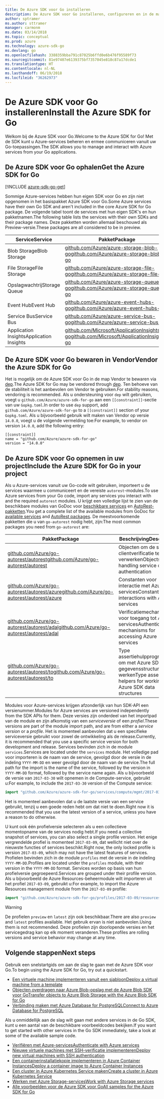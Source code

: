 ```yaml
---
title: De Azure SDK voor Go installeren
description: De Azure SDK voor Go installeren, configureren en in de map Vendor bewaren.
author: sptramer
ms.author: sttramer
manager: carmonm
ms.date: 03/14/2018
ms.topic: conceptual
ms.prod: azure
ms.technology: azure-sdk-go
ms.devlang: go
ms.openlocfilehash: 3388359bba791c87025b6ffd0e6b476f95589f73
ms.sourcegitcommit: 81e97407e6139375bf7357045e818c87a17dcde1
ms.translationtype: HT
ms.contentlocale: nl-NL
ms.lasthandoff: 06/19/2018
ms.locfileid: "36262973"
---
```

# <a name="install-the-azure-sdk-for-go"></a><span data-ttu-id="3b117-103">De Azure SDK voor Go installeren</span><span class="sxs-lookup"><span data-stu-id="3b117-103">Install the Azure SDK for Go</span></span>

<span data-ttu-id="3b117-104">Welkom bij de Azure SDK voor Go.</span><span class="sxs-lookup"><span data-stu-id="3b117-104">Welcome to the Azure SDK for Go!</span></span> <span data-ttu-id="3b117-105">Met de SDK kunt u Azure-services beheren en ermee communiceren vanuit uw Go-toepassingen.</span><span class="sxs-lookup"><span data-stu-id="3b117-105">The SDK allows you to manage and interact with Azure services from your Go applications.</span></span>

## <a name="get-the-azure-sdk-for-go"></a><span data-ttu-id="3b117-106">De Azure SDK voor Go ophalen</span><span class="sxs-lookup"><span data-stu-id="3b117-106">Get the Azure SDK for Go</span></span>

[!INCLUDE [azure-sdk-go-get](includes/azure-sdk-go-get.md)]

<span data-ttu-id="3b117-107">Sommige Azure-services hebben hun eigen SDK voor Go en zijn niet opgenomen in het basispakket Azure SDK voor Go.</span><span class="sxs-lookup"><span data-stu-id="3b117-107">Some Azure services have their own Go SDK and aren't included in the core Azure SDK for Go package.</span></span> <span data-ttu-id="3b117-108">De volgende tabel toont de services met hun eigen SDK's en hun pakketnamen.</span><span class="sxs-lookup"><span data-stu-id="3b117-108">The following table lists the services with their own SDKs and their package names.</span></span> <span data-ttu-id="3b117-109">Deze pakketten worden allemaal beschouwd als Preview-versie.</span><span class="sxs-lookup"><span data-stu-id="3b117-109">These packages are all considered to be in preview.</span></span>

| <span data-ttu-id="3b117-110">Service</span><span class="sxs-lookup"><span data-stu-id="3b117-110">Service</span></span> | <span data-ttu-id="3b117-111">Pakket</span><span class="sxs-lookup"><span data-stu-id="3b117-111">Package</span></span> |
|---------|---------|
| <span data-ttu-id="3b117-112">Blob Storage</span><span class="sxs-lookup"><span data-stu-id="3b117-112">Blob Storage</span></span> | [<span data-ttu-id="3b117-113">github.com/Azure/azure-storage-blob-go</span><span class="sxs-lookup"><span data-stu-id="3b117-113">github.com/Azure/azure-storage-blob-go</span></span>](https://github.com/Azure/azure-storage-blob-go) |
| <span data-ttu-id="3b117-114">File Storage</span><span class="sxs-lookup"><span data-stu-id="3b117-114">File Storage</span></span> | [<span data-ttu-id="3b117-115">github.com/Azure/azure-storage-file-go</span><span class="sxs-lookup"><span data-stu-id="3b117-115">github.com/Azure/azure-storage-file-go</span></span>](https://github.com/Azure/azure-storage-file-go) |
| <span data-ttu-id="3b117-116">Opslagwachtrij</span><span class="sxs-lookup"><span data-stu-id="3b117-116">Storage Queue</span></span> | [<span data-ttu-id="3b117-117">github.com/Azure/azure-storage-queue-go</span><span class="sxs-lookup"><span data-stu-id="3b117-117">github.com/Azure/azure-storage-queue-go</span></span>](https://github.com/Azure/azure-storage-queue-go) |
| <span data-ttu-id="3b117-118">Event Hub</span><span class="sxs-lookup"><span data-stu-id="3b117-118">Event Hub</span></span> | [<span data-ttu-id="3b117-119">github.com/Azure/azure-event-hubs-go</span><span class="sxs-lookup"><span data-stu-id="3b117-119">github.com/Azure/azure-event-hubs-go</span></span>](https://github.com/Azure/azure-event-hubs-go) |
| <span data-ttu-id="3b117-120">Service Bus</span><span class="sxs-lookup"><span data-stu-id="3b117-120">Service Bus</span></span> | [<span data-ttu-id="3b117-121">github.com/Azure/azure-service-bus-go</span><span class="sxs-lookup"><span data-stu-id="3b117-121">github.com/Azure/azure-service-bus-go</span></span>](https://github.com/Azure/azure-service-bus-go) |
| <span data-ttu-id="3b117-122">Application Insights</span><span class="sxs-lookup"><span data-stu-id="3b117-122">Application Insights</span></span> | [<span data-ttu-id="3b117-123">github.com/Microsoft/ApplicationInsights-go</span><span class="sxs-lookup"><span data-stu-id="3b117-123">github.com/Microsoft/ApplicationInsights-go</span></span>](https://github.com/Microsoft/ApplicationInsights-go) |

## <a name="vendor-the-azure-sdk-for-go"></a><span data-ttu-id="3b117-124">De Azure SDK voor Go bewaren in Vendor</span><span class="sxs-lookup"><span data-stu-id="3b117-124">Vendor the Azure SDK for Go</span></span>

<span data-ttu-id="3b117-125">Het is mogelijk om de Azure SDK voor Go in de map Vendor te bewaren via [dep](https://github.com/golang/dep).</span><span class="sxs-lookup"><span data-stu-id="3b117-125">The Azure SDK for Go may be vendored through [dep](https://github.com/golang/dep).</span></span> <span data-ttu-id="3b117-126">Ten behoeve van de stabiliteit is het aanbevolen om Vendor te gebruiken.</span><span class="sxs-lookup"><span data-stu-id="3b117-126">For stability reasons, vendoring is recommended.</span></span> <span data-ttu-id="3b117-127">Als u ondersteuning voor `dep` wilt gebruiken, voegt u `github.com/Azure/azure-sdk-for-go` aan een `[[constraint]]`-sectie van uw `Gopkg.toml`.</span><span class="sxs-lookup"><span data-stu-id="3b117-127">In order to use `dep` support, add `github.com/Azure/azure-sdk-for-go` to a `[[constraint]]` section of your `Gopkg.toml`.</span></span> <span data-ttu-id="3b117-128">Als u bijvoorbeeld gebruik wilt maken van Vendor op versie `14.0.0`, voegt u de volgende vermelding toe:</span><span class="sxs-lookup"><span data-stu-id="3b117-128">For example, to vendor on version `14.0.0`, add the following entry:</span></span>

```
[[constraint]]
name = "github.com/Azure/azure-sdk-for-go"
version = "14.0.0"
```

## <a name="include-the-azure-sdk-for-go-in-your-project"></a><span data-ttu-id="3b117-129">De Azure SDK voor Go opnemen in uw project</span><span class="sxs-lookup"><span data-stu-id="3b117-129">Include the Azure SDK for Go in your project</span></span>

<span data-ttu-id="3b117-130">Als u Azure-services vanuit uw Go-code wilt gebruiken, importeert u de services waarmee u communiceert en de vereiste `autorest`-modules.</span><span class="sxs-lookup"><span data-stu-id="3b117-130">To use Azure services from your Go code, import any services you interact with and the required `autorest` modules.</span></span>
<span data-ttu-id="3b117-131">U krijgt een volledige lijst te zien van de beschikbare modules van GoDoc voor [beschikbare services](https://godoc.org/github.com/Azure/azure-sdk-for-go) en [AutoRest-pakketten](https://godoc.org/github.com/Azure/go-autorest).</span><span class="sxs-lookup"><span data-stu-id="3b117-131">You get a complete list of the available modules from GoDoc for [available services](https://godoc.org/github.com/Azure/azure-sdk-for-go) and [AutoRest packages](https://godoc.org/github.com/Azure/go-autorest).</span></span> <span data-ttu-id="3b117-132">De meestvoorkomende pakketten die u van `go-autorest` nodig hebt, zijn:</span><span class="sxs-lookup"><span data-stu-id="3b117-132">The most common packages you need from `go-autorest` are:</span></span>

| <span data-ttu-id="3b117-133">Pakket</span><span class="sxs-lookup"><span data-stu-id="3b117-133">Package</span></span> | <span data-ttu-id="3b117-134">Beschrijving</span><span class="sxs-lookup"><span data-stu-id="3b117-134">Description</span></span> |
|---------|-------------|
| <span data-ttu-id="3b117-135">[github.com/Azure/go-autorest/autorest][autorest]</span><span class="sxs-lookup"><span data-stu-id="3b117-135">[github.com/Azure/go-autorest/autorest][autorest]</span></span> | <span data-ttu-id="3b117-136">Objecten om de service-clientverificatie te verwerken</span><span class="sxs-lookup"><span data-stu-id="3b117-136">Objects for handling service client authentication</span></span> |
| <span data-ttu-id="3b117-137">[github.com/Azure/go-autorest/autorest/azure][autorest/azure]</span><span class="sxs-lookup"><span data-stu-id="3b117-137">[github.com/Azure/go-autorest/autorest/azure][autorest/azure]</span></span> | <span data-ttu-id="3b117-138">Constanten voor interactie met Azure-services</span><span class="sxs-lookup"><span data-stu-id="3b117-138">Constants for interactions with Azure services</span></span> |
| <span data-ttu-id="3b117-139">[github.com/Azure/go-autorest/autorest/adal][autorest/adal]</span><span class="sxs-lookup"><span data-stu-id="3b117-139">[github.com/Azure/go-autorest/autorest/adal][autorest/adal]</span></span> | <span data-ttu-id="3b117-140">Verificatiemechanismen voor toegang tot Azure-services</span><span class="sxs-lookup"><span data-stu-id="3b117-140">Authentication mechanisms for accessing Azure services</span></span> |
| <span data-ttu-id="3b117-141">[github.com/Azure/go-autorest/autorest/to][autorest/to]</span><span class="sxs-lookup"><span data-stu-id="3b117-141">[github.com/Azure/go-autorest/autorest/to][autorest/to]</span></span> | <span data-ttu-id="3b117-142">Type assertiehulpprogramma's om met Azure SDK-gegevensstructuren te werken</span><span class="sxs-lookup"><span data-stu-id="3b117-142">Type assertion helpers for working with Azure SDK data structures</span></span> |

[autorest]: https://godoc.org/github.com/Azure/go-autorest/autorest
[autorest/azure]: https://godoc.org/github.com/Azure/go-autorest/autorest/azure
[autorest/adal]: https://godoc.org/github.com/Azure/go-autorest/autorest/adal
[autorest/to]: https://godoc.org/github.com/Azure/go-autorest/autorest/to

<span data-ttu-id="3b117-143">Modules voor Azure-services krijgen afzonderlijk van hun SDK-API een versienummer.</span><span class="sxs-lookup"><span data-stu-id="3b117-143">Modules for Azure services are versioned independently from the SDK APIs for them.</span></span> <span data-ttu-id="3b117-144">Deze versies zijn onderdeel van het importpad van de module en zijn afkomstig van een _serviceversie_ of een _profiel_.</span><span class="sxs-lookup"><span data-stu-id="3b117-144">These versions are part of the module import path, and are from either a _service version_ or a _profile_.</span></span> <span data-ttu-id="3b117-145">Het is momenteel aanbevolen dat u een specifieke serviceversie gebruikt voor zowel de ontwikkeling als de release.</span><span class="sxs-lookup"><span data-stu-id="3b117-145">Currently, it is recommended that you use a specific service version for both development and release.</span></span> <span data-ttu-id="3b117-146">Services bevinden zich in de module `services`.</span><span class="sxs-lookup"><span data-stu-id="3b117-146">Services are located under the `services` module.</span></span> <span data-ttu-id="3b117-147">Het volledige pad voor importeren is de naam van de service, gevolgd door de versie in de indeling `YYYY-MM-DD` en weer gevolgd door de naam van de service.</span><span class="sxs-lookup"><span data-stu-id="3b117-147">The full path for the import is the name of the service, followed by the version in `YYYY-MM-DD` format, followed by the service name again.</span></span> <span data-ttu-id="3b117-148">Als u bijvoorbeeld de versie van `2017-03-30` wilt opnemen in de Compute-service, gebruikt u:</span><span class="sxs-lookup"><span data-stu-id="3b117-148">For example, to include the `2017-03-30` version of the Compute service:</span></span>

```go
import "github.com/Azure/azure-sdk-for-go/services/compute/mgmt/2017-03-30/compute"
```

<span data-ttu-id="3b117-149">Het is momenteel aanbevolen dat u de laatste versie van een service gebruikt, tenzij u een goede reden hebt om dat niet te doen.</span><span class="sxs-lookup"><span data-stu-id="3b117-149">Right now it is recommended that you use the latest version of a service, unless you have a reason to do otherwise.</span></span>

<span data-ttu-id="3b117-150">U kunt ook één profielversie selecteren als u een collectieve momentopname van de services nodig hebt.</span><span class="sxs-lookup"><span data-stu-id="3b117-150">If you need a collective snapshot of services, you can also select a single profile version.</span></span> <span data-ttu-id="3b117-151">Het enige vergrendelde profiel is momenteel `2017-03-09`, dat wellicht niet over de nieuwste functies of services beschikt.</span><span class="sxs-lookup"><span data-stu-id="3b117-151">Right now, the only locked profile is version `2017-03-09`, which may not have the latest features of services.</span></span> <span data-ttu-id="3b117-152">Profielen bevinden zich in de module `profiles` met de versie in de indeling `YYYY-MM-DD`.</span><span class="sxs-lookup"><span data-stu-id="3b117-152">Profiles are located under the `profiles` module, with their version in the `YYYY-MM-DD` format.</span></span> <span data-ttu-id="3b117-153">Services worden op basis van hun profielversie gegroepeerd.</span><span class="sxs-lookup"><span data-stu-id="3b117-153">Services are grouped under their profile version.</span></span> <span data-ttu-id="3b117-154">Als u bijvoorbeeld de Azure Resources-beheermodule wilt importeren uit het profiel `2017-03-09`, gebruikt u:</span><span class="sxs-lookup"><span data-stu-id="3b117-154">For example, to import the Azure Resources management module from the `2017-03-09` profile:</span></span>

```go
import "github.com/Azure/azure-sdk-for-go/profiles/2017-03-09/resources/mgmt/resources"
```

> [!WARNING]
> <span data-ttu-id="3b117-155">De profielen `preview` en `latest` zijn ook beschikbaar.</span><span class="sxs-lookup"><span data-stu-id="3b117-155">There are also `preview` and `latest` profiles available.</span></span> <span data-ttu-id="3b117-156">Het gebruik ervan is niet aanbevolen.</span><span class="sxs-lookup"><span data-stu-id="3b117-156">Using them is not recommended.</span></span> <span data-ttu-id="3b117-157">Deze profielen zijn doorlopende versies en het servicegedrag kan op elk moment veranderen.</span><span class="sxs-lookup"><span data-stu-id="3b117-157">These profiles are rolling versions and service behavior may change at any time.</span></span>

## <a name="next-steps"></a><span data-ttu-id="3b117-158">Volgende stappen</span><span class="sxs-lookup"><span data-stu-id="3b117-158">Next steps</span></span>

<span data-ttu-id="3b117-159">Gebruik een snelstartgids om aan de slag te gaan met de Azure SDK voor Go.</span><span class="sxs-lookup"><span data-stu-id="3b117-159">To begin using the Azure SDK for Go, try out a quickstart.</span></span>

* [<span data-ttu-id="3b117-160">Een virtuele machine implementeren vanuit een sjabloon</span><span class="sxs-lookup"><span data-stu-id="3b117-160">Deploy a virtual machine from a template</span></span>](azure-sdk-go-qs-vm.md)
* [<span data-ttu-id="3b117-161">Objecten overdragen naar Azure Blob-opslag met de Azure Blob SDK voor Go</span><span class="sxs-lookup"><span data-stu-id="3b117-161">Transfer objects to Azure Blob Storage with the Azure Blob SDK for Go</span></span>](/azure/storage/blobs/storage-quickstart-blobs-go?toc=%2fgo%2fazure%2ftoc.json)
* [<span data-ttu-id="3b117-162">Verbinding maken met Azure Database for PostgreSQL</span><span class="sxs-lookup"><span data-stu-id="3b117-162">Connect to Azure Database for PostgreSQL</span></span>](/azure/postgresql/connect-go?toc=%2fgo%2fazure%2ftoc.json)

<span data-ttu-id="3b117-163">Als u onmiddellijk aan de slag wilt gaan met andere services in de Go SDK, kunt u een aantal van de beschikbare voorbeeldcodes bekijken.</span><span class="sxs-lookup"><span data-stu-id="3b117-163">If you want to get started with other services in the Go SDK immediately, take a look at some of the available sample code.</span></span>

* [<span data-ttu-id="3b117-164">Verifiëren met Azure-services</span><span class="sxs-lookup"><span data-stu-id="3b117-164">Authenticate with Azure services</span></span>](https://github.com/Azure-Samples/azure-sdk-for-go-samples/tree/master/iam)
* [<span data-ttu-id="3b117-165">Nieuwe virtuele machines met SSH-verificatie implementeren</span><span class="sxs-lookup"><span data-stu-id="3b117-165">Deploy new virtual machines with SSH authentication</span></span>](https://github.com/Azure-Samples/azure-sdk-for-go-samples/tree/master/compute)
* [<span data-ttu-id="3b117-166">Een containerinstallatiekopie implementeren in Azure Container Instances</span><span class="sxs-lookup"><span data-stu-id="3b117-166">Deploy a container image to Azure Container Instances</span></span>](https://github.com/Azure-Samples/azure-sdk-for-go-samples/tree/master/containerinstance)
* [<span data-ttu-id="3b117-167">Een cluster in Azure Kubernetes Service maken</span><span class="sxs-lookup"><span data-stu-id="3b117-167">Create a cluster in Azure Kubernetes Service</span></span>](https://github.com/Azure-Samples/azure-sdk-for-go-samples/tree/master/containerservice)
* [<span data-ttu-id="3b117-168">Werken met Azure Storage-services</span><span class="sxs-lookup"><span data-stu-id="3b117-168">Work with Azure Storage services</span></span>](https://github.com/Azure-Samples/azure-sdk-for-go-samples/tree/master/storage)
* [<span data-ttu-id="3b117-169">Alle voorbeelden voor de Azure SDK voor Go</span><span class="sxs-lookup"><span data-stu-id="3b117-169">All samples for the Azure SDK for Go</span></span>](https://github.com/azure-samples/azure-sdk-for-go-samples)
